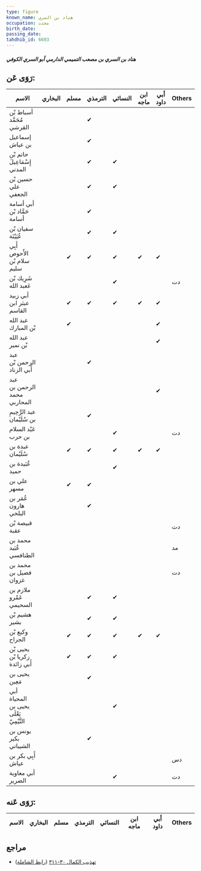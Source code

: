 ```yaml
---
type: figure
known_name: هناد بن السري
occupation: محدث
birth_date:
passing_date:
tahdhib_id: 6603
---
```

##### هناد بن السري بن مصعب التميمي الدارمي أبو السري الكوفي

## رَوَى عَن:
| الاسم                                   | البخاري | مسلم | الترمذي | النسائي | ابن ماجه | أبي داود | Others |
| --------------------------------------- | ------- | ---- | ------- | ------- | -------- | -------- | ------ |
| أسباط بْن مُحَمَّد القرشي               |         |      | ✔       |         |          |          |        |
| إسماعيل بن عياش                         |         |      | ✔       |         |          |          |        |
| حاتم بْن إِسْمَاعِيلَ المدني            |         |      | ✔       | ✔       |          |          |        |
| حسين بْن علي الجعفي                     |         |      | ✔       | ✔       |          |          |        |
| أبي أسامة حَمَّاد بْن أسامة             |         |      | ✔       |         |          |          |        |
| سفيان بْن عُيَيْنَة                     |         |      | ✔       | ✔       |          |          |        |
| أَبِي الأَحوص سلام بْن سليم             |         | ✔    | ✔       | ✔       | ✔        | ✔        |        |
| شَرِيك بْن عَعبد الله                   |         |      |         | ✔       |          |          | دت     |
| أبي زبيد عبثر ابن القاسم                |         | ✔    | ✔       | ✔       | ✔        | ✔        |        |
| عبد الله بْن المبارك                    |         | ✔    |         |         |          | ✔        |        |
| عبد الله بْن نمير                       |         |      |         |         |          | ✔        |        |
| عبد الرحمن بْن أَبي الزناد              |         |      | ✔       |         |          |          |        |
| عبد الرحمن بن محمد المحاربي             |         |      |         |         |          | ✔        |        |
| عبد الرَّحِيمِ بن سُلَيْمان             |         |      | ✔       |         |          |          |        |
| عَبْد السلام بن حرب                     |         |      |         | ✔       |          |          | دت     |
| عبدة بن سُلَيْمان                       |         | ✔    | ✔       | ✔       | ✔        | ✔        |        |
| عُبَيدة بن حميد                         |         |      |         | ✔       |          |          |        |
| علي بن مسهر                             |         | ✔    | ✔       |         |          |          |        |
| عُمَر بن هارون البلخي                   |         |      | ✔       |         |          |          |        |
| قبيصة بْن عقبة                          |         |      |         |         |          |          | دت     |
| محمد بن عُبَيد الطنافسي                 |         |      |         |         |          |          | مد     |
| محمد بن فضيل بن غزوان                   |         |      |         |         |          |          | دت     |
| ملازم بن عَمْرو السحيمي                 |         |      | ✔       | ✔       |          |          |        |
| هشيم بْن بشير                           |         |      | ✔       | ✔       |          |          |        |
| وكيع بْن الجراح                         |         | ✔    | ✔       | ✔       | ✔        | ✔        |        |
| يحيى بْن زكريا بْن أَبي زائدة           |         | ✔    | ✔       | ✔       |          |          |        |
| يحيى بن مَعِين                          |         |      | ✔       |         |          |          |        |
| أبي المحياة يحيى بن يَعْلَى التَّيْمِيّ |         |      |         | ✔       |          |          |        |
| يونس بن بكير الشيباني                   |         |      | ✔       |         |          |          |        |
| أَبِي بكر بن عياش                       |         |      |         |         |          |          | دس     |
| أبي معاوية الضرير                       |         |      |         | ✔       |          |          | دت     |
## رَوَى عَنه:
| الاسم | البخاري | مسلم | الترمذي | النسائي | ابن ماجه | أبي داود | Others |
| ----- | ------- | ---- | ------- | ------- | -------- | -------- | ------ |
## مراجع
- [تهذيب الكمال ٣٠-٣١١](obsidian://open?vault=Tahdhib-al-Kamal&file=Figures/٦٦٠٣-هناد%20بن%20السري%20بن%20مصعب%20التميمي%20الدارمي%20أبو%20السري%20الكوفي) ([رابط الشاملة](https://shamela.ws/book/3722/16377))